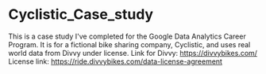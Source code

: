 # Cyclistic_Case_study
This is a case study I've completed for the Google Data Analytics Career Program. It is for a fictional bike sharing company, Cyclistic, and uses real world data from Divvy under license.
Link for Divvy: https://divvybikes.com/ 
License link: https://ride.divvybikes.com/data-license-agreement
